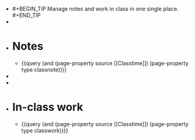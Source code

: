 - #+BEGIN_TIP
  Manage notes and work in class in one single place.
  #+END_TIP
-
- # Notes
	- {{query (and (page-property source [[Classtime]]) (page-property type classnote))}}
-
-
- # In-class work
	- {{query (and (page-property source [[Classtime]]) (page-property type classwork))}}